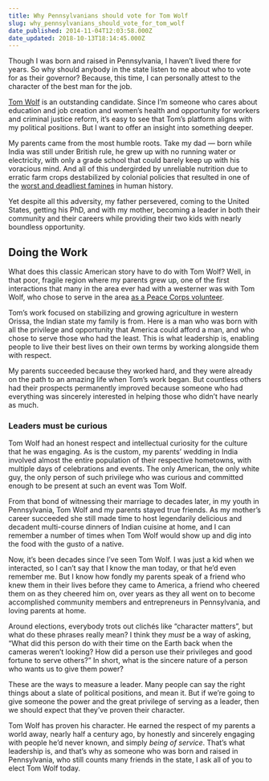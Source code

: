 ```yaml
---
title: Why Pennsylvanians should vote for Tom Wolf
slug: why_pennsylvanians_should_vote_for_tom_wolf
date_published: 2014-11-04T12:03:58.000Z
date_updated: 2018-10-13T18:14:45.000Z
---
```


Though I was born and raised in Pennsylvania, I haven’t lived there for years. So why should anybody in the state listen to me about who to vote for as their governor? Because, this time, I can personally attest to the character of the best man for the job.

[Tom Wolf](http://www.wolfforpa.com/) is an outstanding candidate. Since I’m someone who cares about education and job creation and women’s health and opportunity for workers and criminal justice reform, it’s easy to see that Tom’s platform aligns with my political positions. But I want to offer an insight into something deeper.

My parents came from the most humble roots. Take my dad — born while India was still under British rule, he grew up with no running water or electricity, with only a grade school that could barely keep up with his voracious mind. And all of this undergirded by unreliable nutrition due to erratic farm crops destabilized by colonial policies that resulted in one of the [worst and deadliest famines](http://en.wikipedia.org/wiki/Bengal_famine_of_1943) in human history.

Yet despite all this adversity, my father persevered, coming to the United States, getting his PhD, and with my mother, becoming a leader in both their community and their careers while providing their two kids with nearly boundless opportunity.

## Doing the Work

What does this classic American story have to do with Tom Wolf? Well, in that poor, fragile region where my parents grew up, one of the first interactions that many in the area ever had with a westerner was with Tom Wolf, who chose to serve in the area [as a Peace Corps volunteer](http://www.wolfforpa.com/sections/blog/tom-wolf-was-an-exceptional-peace-corps-volunteer).

Tom’s work focused on stabilizing and growing agriculture in western Orissa, the Indian state my family is from. Here is a man who was born with all the privilege and opportunity that America could afford a man, and who chose to serve those who had the least. This is what leadership is, enabling people to live their best lives on their own terms by working alongside them with respect.

My parents succeeded because they worked hard, and they were already on the path to an amazing life when Tom’s work began. But countless others had their prospects permanently improved because someone who had everything was sincerely interested in helping those who didn’t have nearly as much.

### Leaders must be curious

Tom Wolf had an honest respect and intellectual curiosity for the culture that he was engaging. As is the custom, my parents’ wedding in India involved almost the entire population of their respective hometowns, with multiple days of celebrations and events. The only American, the only white guy, the only person of such privilege who was curious and committed enough to be present at such an event was Tom Wolf.

From that bond of witnessing their marriage to decades later, in my youth in Pennsylvania, Tom Wolf and my parents stayed true friends. As my mother’s career succeeded she still made time to host legendarily delicious and decadent multi-course dinners of Indian cuisine at home, and I can remember a number of times when Tom Wolf would show up and dig into the food with the gusto of a native.

Now, it’s been decades since I’ve seen Tom Wolf. I was just a kid when we interacted, so I can’t say that I know the man today, or that he’d even remember me. But I know how fondly my parents speak of a friend who knew them in their lives before they came to America, a friend who cheered them on as they cheered him on, over years as they all went on to become accomplished community members and entrepreneurs in Pennsylvania, and loving parents at home.

Around elections, everybody trots out clichés like “character matters”, but what do these phrases really mean? I think they *must* be a way of asking, “What did this person do with their time on the Earth back when the cameras weren’t looking? How did a person use their privileges and good fortune to serve others?” In short, what is the sincere nature of a person who wants us to give them power?

These are the ways to measure a leader. Many people can say the right things about a slate of political positions, and mean it. But if we’re going to give someone the power and the great privilege of serving as a leader, then we should expect that they’ve proven their character.

Tom Wolf has proven his character. He earned the respect of my parents a world away, nearly half a century ago, by honestly and sincerely engaging with people he’d never known, and simply *being of service*. That’s what leadership is, and that’s why as someone who was born and raised in Pennsylvania, who still counts many friends in the state, I ask all of you to elect Tom Wolf today.
